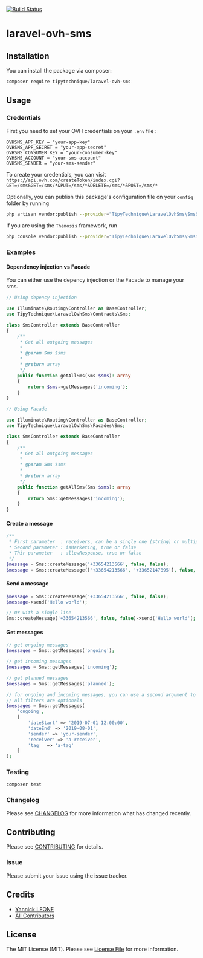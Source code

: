 [![Build Status](https://travis-ci.com/tipytechnique/laravel-ovh-sms.svg?branch=master)](https://travis-ci.com/tipytechnique/laravel-ovh-sms)
# laravel-ovh-sms

## Installation

You can install the package via composer:

``` bash
composer require tipytechnique/laravel-ovh-sms
```

## Usage

### Credentials
First you need to set your OVH credentials on your `.env` file :
```
OVHSMS_APP_KEY = "your-app-key"
OVHSMS_APP_SECRET = "your-app-secret"
OVHSMS_CONSUMER_KEY = "your-consumer-key"
OVHSMS_ACCOUNT = "your-sms-account"
OVHSMS_SENDER = "your-sms-sender"
```
To create your credentials, you can visit `https://api.ovh.com/createToken/index.cgi?GET=/sms&GET=/sms/*&PUT=/sms/*&DELETE=/sms/*&POST=/sms/*`

Optionally, you can publish this package's configuration file on your `config` folder by running 
```bash 
php artisan vendor:publish --provider="TipyTechnique\LaravelOvhSms\SmsServiceProvider"
```
If you are using the `Themosis` framework, run 
```bash 
php console vendor:publish --provider="TipyTechnique\LaravelOvhSms\SmsServiceProvider"
```

### Examples
#### Dependency injection vs Facade
You can either use the depency injection or the Facade to manage your sms.
``` php
// Using depency injection

use Illuminate\Routing\Controller as BaseController;
use TipyTechnique\LaravelOvhSms\Contracts\Sms;

class SmsController extends BaseController
{
    /**
     * Get all outgoing messages
     *
     * @param Sms $sms
     *
     * @return array
     */
    public function getAllSms(Sms $sms): array
    {
        return $sms->getMessages('incoming');
    }
}
```
``` php
// Using Facade

use Illuminate\Routing\Controller as BaseController;
use TipyTechnique\LaravelOvhSms\Facades\Sms;

class SmsController extends BaseController
{
    /**
     * Get all outgoing messages
     *
     * @param Sms $sms
     *
     * @return array
     */
    public function getAllSms(Sms $sms): array
    {
        return Sms::getMessages('incoming');
    }
}
```

#### Create a message
``` php
/**
 * First parameter  : receivers, can be a single one (string) or multiple (array)
 * Second parameter : isMarketing, true or false
 * Thir parameter   : allowResponse, true or false
 */
$message = Sms::createMessage('+33654213566', false, false);
$message = Sms::createMessage(['+33654213566', '+33652147895'], false, true);
```

#### Send a message
``` php
$message = Sms::createMessage('+33654213566', false, false);
$message->send('Hello world');

// Or with a single line
Sms::createMessage('+33654213566', false, false)->send('Hello world');
```

#### Get messages
``` php
// get ongoing messages
$messages = Sms::getMessages('ongoing');

// get incoming messages
$messages = Sms::getMessages('incoming');

// get planned messages
$messages = Sms::getMessages('planned');

// for ongoing and incoming messages, you can use a second argument to set filters
// all filters are optionals
$messages = Sms::getMessages(
    'ongoing', 
    [
        'dateStart' => '2019-07-01 12:00:00',
        'dateEnd' => '2019-08-01',
        'sender' => 'your-sender',
        'receiver' => 'a-receiver',
        'tag'  => 'a-tag'   
    ]
);
```

### Testing

``` bash
composer test
```

### Changelog

Please see [CHANGELOG](CHANGELOG.md) for more information what has changed recently.

## Contributing

Please see [CONTRIBUTING](CONTRIBUTING.md) for details.

### Issue

Please submit your issue using the issue tracker.

## Credits

- [Yannick LEONE](https://github.com/tipytechnique)
- [All Contributors](../../contributors)

## License

The MIT License (MIT). Please see [License File](LICENSE.md) for more information.